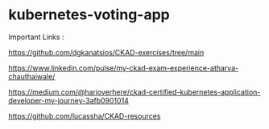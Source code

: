 # kubernetes-voting-app

Important Links : 

https://github.com/dgkanatsios/CKAD-exercises/tree/main

https://www.linkedin.com/pulse/my-ckad-exam-experience-atharva-chauthaiwale/

https://medium.com/@harioverhere/ckad-certified-kubernetes-application-developer-my-journey-3afb0901014

https://github.com/lucassha/CKAD-resources
